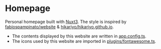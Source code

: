 # Homepage

Personal homepage built with [Nuxt3](https://nuxt.com/docs/getting-started/introduction). The style is inspired by [fabiospampinato/website](https://github.com/fabiospampinato/website) & [hikariyo/hikariyo.github.io](https://github.com/hikariyo/hikariyo.github.io).

- The contents displayed by this website are written in [app.config.ts](app.config.ts).
- The icons used by this website are imported in [plugins/fontawesome.ts](plugins/fontawesome.ts).

